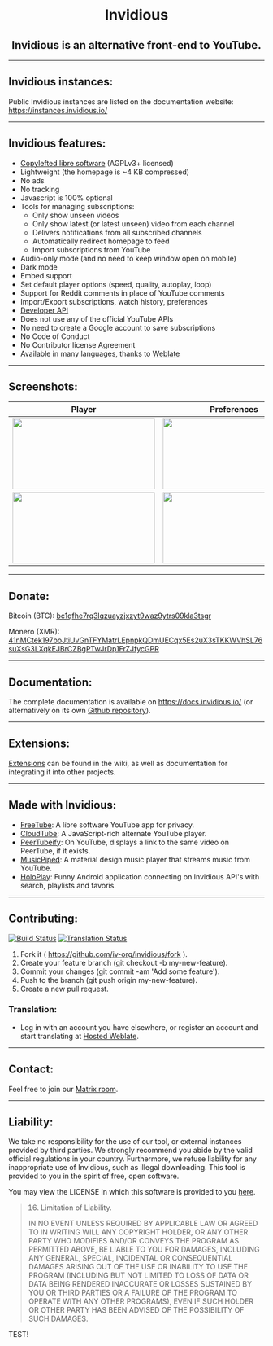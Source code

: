 <h1 align="center">Invidious</h1>

<h2 align="center">Invidious is an alternative front-end to YouTube.</h2>

---

## Invidious instances:

Public Invidious instances are listed on the documentation website: https://instances.invidious.io/

---

## Invidious features:

- [Copylefted libre software](https://github.com/iv-org/invidious) (AGPLv3+ licensed)
- Lightweight (the homepage is ~4 KB compressed)
- No ads
- No tracking
- Javascript is 100% optional
- Tools for managing subscriptions:
  - Only show unseen videos
  - Only show latest (or latest unseen) video from each channel
  - Delivers notifications from all subscribed channels
  - Automatically redirect homepage to feed
  - Import subscriptions from YouTube
- Audio-only mode (and no need to keep window open on mobile)
- Dark mode
- Embed support
- Set default player options (speed, quality, autoplay, loop)
- Support for Reddit comments in place of YouTube comments
- Import/Export subscriptions, watch history, preferences
- [Developer API](https://docs.invidious.io/API.md)
- Does not use any of the official YouTube APIs
- No need to create a Google account to save subscriptions
- No Code of Conduct
- No Contributor license Agreement
- Available in many languages, thanks to [Weblate](https://hosted.weblate.org/projects/invidious/)

---

## Screenshots:

| Player                                                                                                                  | Preferences                                                                                                             | Subscriptions                                                                                                               |
| ----------------------------------------------------------------------------------------------------------------------- | ----------------------------------------------------------------------------------------------------------------------- | --------------------------------------------------------------------------------------------------------------------------- |
| [<img src="screenshots/01_player.png?raw=true" height="140" width="280">](screenshots/01_player.png?raw=true)           | [<img src="screenshots/02_preferences.png?raw=true" height="140" width="280">](screenshots/02_preferences.png?raw=true) | [<img src="screenshots/03_subscriptions.png?raw=true" height="140" width="280">](screenshots/03_subscriptions.png?raw=true) |
| [<img src="screenshots/04_description.png?raw=true" height="140" width="280">](screenshots/04_description.png?raw=true) | [<img src="screenshots/05_preferences.png?raw=true" height="140" width="280">](screenshots/05_preferences.png?raw=true) | [<img src="screenshots/06_subscriptions.png?raw=true" height="140" width="280">](screenshots/06_subscriptions.png?raw=true) |

---

## Donate:

Bitcoin (BTC): [bc1qfhe7rq3lqzuayzjxzyt9waz9ytrs09kla3tsgr](bitcoin:bc1qfhe7rq3lqzuayzjxzyt9waz9ytrs09kla3tsgr)

Monero (XMR): [41nMCtek197boJtiUvGnTFYMatrLEpnpkQDmUECqx5Es2uX3sTKKWVhSL76suXsG3LXqkEJBrCZBgPTwJrDp1FrZJfycGPR](monero:41nMCtek197boJtiUvGnTFYMatrLEpnpkQDmUECqx5Es2uX3sTKKWVhSL76suXsG3LXqkEJBrCZBgPTwJrDp1FrZJfycGPR)

---

## Documentation:

The complete documentation is available on https://docs.invidious.io/ (or alternatively on its own [Github repository](https://github.com/iv-org/documentation)).

---

## Extensions:

[Extensions](https://docs.invidious.io/Extensions.md) can be found in the wiki, as well as documentation for integrating it into other projects.

---

## Made with Invidious:

- [FreeTube](https://github.com/FreeTubeApp/FreeTube): A libre software YouTube app for privacy.
- [CloudTube](https://sr.ht/~cadence/tube/): A JavaScript-rich alternate YouTube player.
- [PeerTubeify](https://gitlab.com/Cha_deL/peertubeify): On YouTube, displays a link to the same video on PeerTube, if it exists.
- [MusicPiped](https://github.com/deep-gaurav/MusicPiped): A material design music player that streams music from YouTube.
- [HoloPlay](https://github.com/stephane-r/HoloPlay): Funny Android application connecting on Invidious API's with search, playlists and favoris.

---

## Contributing:

[![Build Status](https://github.com/iv-org/invidious/workflows/Invidious%20CI/badge.svg)](https://github.com/iv-org/invidious/actions) [![Translation Status](https://hosted.weblate.org/widgets/invidious/-/translations/svg-badge.svg)](https://hosted.weblate.org/engage/invidious/)

1.  Fork it ( https://github.com/iv-org/invidious/fork ).
2.  Create your feature branch (git checkout -b my-new-feature).
3.  Commit your changes (git commit -am 'Add some feature').
4.  Push to the branch (git push origin my-new-feature).
5.  Create a new pull request.

### Translation:

- Log in with an account you have elsewhere, or register an account and start translating at [Hosted Weblate](https://hosted.weblate.org/engage/invidious/).

---

## Contact:

Feel free to join our [Matrix room](https://matrix.to/#/#invidious:matrix.org).

---

## Liability:

We take no responsibility for the use of our tool, or external instances provided by third parties. We strongly recommend you abide by the valid official regulations in your country. Furthermore, we refuse liability for any inappropriate use of Invidious, such as illegal downloading. This tool is provided to you in the spirit of free, open software.

You may view the LICENSE in which this software is provided to you [here](./LICENSE).

>   16. Limitation of Liability.
>
> IN NO EVENT UNLESS REQUIRED BY APPLICABLE LAW OR AGREED TO IN WRITING
WILL ANY COPYRIGHT HOLDER, OR ANY OTHER PARTY WHO MODIFIES AND/OR CONVEYS
THE PROGRAM AS PERMITTED ABOVE, BE LIABLE TO YOU FOR DAMAGES, INCLUDING ANY
GENERAL, SPECIAL, INCIDENTAL OR CONSEQUENTIAL DAMAGES ARISING OUT OF THE
USE OR INABILITY TO USE THE PROGRAM (INCLUDING BUT NOT LIMITED TO LOSS OF
DATA OR DATA BEING RENDERED INACCURATE OR LOSSES SUSTAINED BY YOU OR THIRD
PARTIES OR A FAILURE OF THE PROGRAM TO OPERATE WITH ANY OTHER PROGRAMS),
EVEN IF SUCH HOLDER OR OTHER PARTY HAS BEEN ADVISED OF THE POSSIBILITY OF
SUCH DAMAGES.

TEST!
